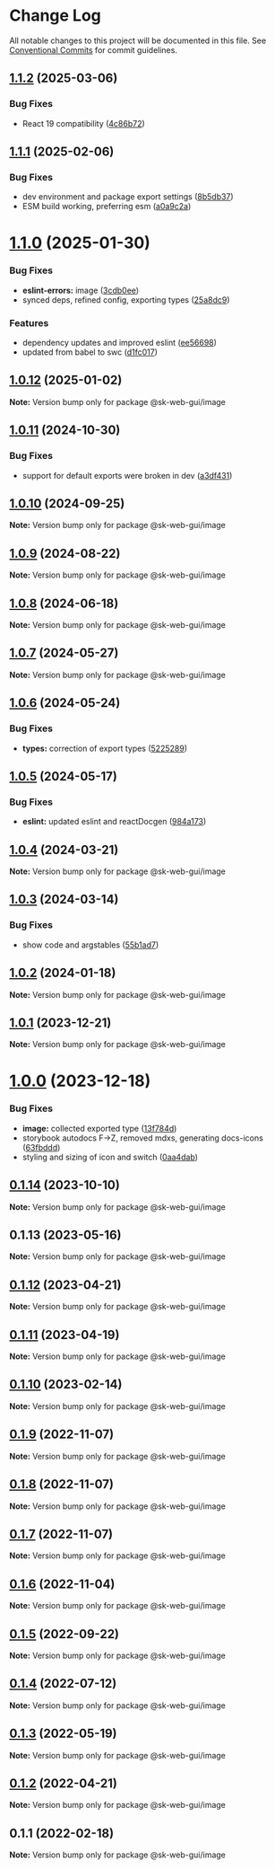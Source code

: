 # Change Log

All notable changes to this project will be documented in this file.
See [Conventional Commits](https://conventionalcommits.org) for commit guidelines.

## [1.1.2](https://github.com/Sundsvallskommun/web-shared-components/compare/@sk-web-gui/image@1.1.1...@sk-web-gui/image@1.1.2) (2025-03-06)

### Bug Fixes

- React 19 compatibility ([4c86b72](https://github.com/Sundsvallskommun/web-shared-components/commit/4c86b721f0e6e7110cf79adcda457367d66eb980))

## [1.1.1](https://github.com/Sundsvallskommun/web-shared-components/compare/@sk-web-gui/image@1.1.0...@sk-web-gui/image@1.1.1) (2025-02-06)

### Bug Fixes

- dev environment and package export settings ([8b5db37](https://github.com/Sundsvallskommun/web-shared-components/commit/8b5db37a3d1cdefe5409c1750f04cae6f57e4bb1))
- ESM build working, preferring esm ([a0a9c2a](https://github.com/Sundsvallskommun/web-shared-components/commit/a0a9c2a2f21c60df7f384bc2ac3479e101b1ab7d))

# [1.1.0](https://github.com/Sundsvallskommun/web-shared-components/compare/@sk-web-gui/image@1.0.12...@sk-web-gui/image@1.1.0) (2025-01-30)

### Bug Fixes

- **eslint-errors:** image ([3cdb0ee](https://github.com/Sundsvallskommun/web-shared-components/commit/3cdb0eed4154835f3ea7fd31997b6291bede2c4b))
- synced deps, refined config, exporting types ([25a8dc9](https://github.com/Sundsvallskommun/web-shared-components/commit/25a8dc9b32bf94ab65782cb26e230514f9224468))

### Features

- dependency updates and improved eslint ([ee56698](https://github.com/Sundsvallskommun/web-shared-components/commit/ee56698550bd45c1711eba643042cb6379ebd8f6))
- updated from babel to swc ([d1fc017](https://github.com/Sundsvallskommun/web-shared-components/commit/d1fc01761ba14f93d93b272ff802267ff86efbdc))

## [1.0.12](https://github.com/Sundsvallskommun/web-shared-components/compare/@sk-web-gui/image@1.0.11...@sk-web-gui/image@1.0.12) (2025-01-02)

**Note:** Version bump only for package @sk-web-gui/image

## [1.0.11](https://github.com/Sundsvallskommun/web-shared-components/compare/@sk-web-gui/image@1.0.10...@sk-web-gui/image@1.0.11) (2024-10-30)

### Bug Fixes

- support for default exports were broken in dev ([a3df431](https://github.com/Sundsvallskommun/web-shared-components/commit/a3df431658d2e7650bd14b94ca18af797065bea3))

## [1.0.10](https://github.com/Sundsvallskommun/web-shared-components/compare/@sk-web-gui/image@1.0.9...@sk-web-gui/image@1.0.10) (2024-09-25)

**Note:** Version bump only for package @sk-web-gui/image

## [1.0.9](https://github.com/Sundsvallskommun/web-shared-components/compare/@sk-web-gui/image@1.0.8...@sk-web-gui/image@1.0.9) (2024-08-22)

**Note:** Version bump only for package @sk-web-gui/image

## [1.0.8](https://github.com/Sundsvallskommun/web-shared-components/compare/@sk-web-gui/image@1.0.7...@sk-web-gui/image@1.0.8) (2024-06-18)

**Note:** Version bump only for package @sk-web-gui/image

## [1.0.7](https://github.com/Sundsvallskommun/web-shared-components/compare/@sk-web-gui/image@1.0.6...@sk-web-gui/image@1.0.7) (2024-05-27)

**Note:** Version bump only for package @sk-web-gui/image

## [1.0.6](https://github.com/Sundsvallskommun/web-shared-components/compare/@sk-web-gui/image@1.0.5...@sk-web-gui/image@1.0.6) (2024-05-24)

### Bug Fixes

- **types:** correction of export types ([5225289](https://github.com/Sundsvallskommun/web-shared-components/commit/52252890b4206faa9bc70111e75f1ef818e0d8fe))

## [1.0.5](https://github.com/Sundsvallskommun/web-shared-components/compare/@sk-web-gui/image@1.0.4...@sk-web-gui/image@1.0.5) (2024-05-17)

### Bug Fixes

- **eslint:** updated eslint and reactDocgen ([984a173](https://github.com/Sundsvallskommun/web-shared-components/commit/984a17371f052a0cbe23d01fd31722f0fa2a56eb))

## [1.0.4](https://github.com/Sundsvallskommun/web-shared-components/compare/@sk-web-gui/image@1.0.3...@sk-web-gui/image@1.0.4) (2024-03-21)

**Note:** Version bump only for package @sk-web-gui/image

## [1.0.3](https://github.com/Sundsvallskommun/web-shared-components/compare/@sk-web-gui/image@1.0.2...@sk-web-gui/image@1.0.3) (2024-03-14)

### Bug Fixes

- show code and argstables ([55b1ad7](https://github.com/Sundsvallskommun/web-shared-components/commit/55b1ad76e98d0319ca6e7c664e618186dce40936))

## [1.0.2](https://github.com/Sundsvallskommun/web-shared-components/compare/@sk-web-gui/image@1.0.1...@sk-web-gui/image@1.0.2) (2024-01-18)

**Note:** Version bump only for package @sk-web-gui/image

## [1.0.1](https://github.com/Sundsvallskommun/web-shared-components/compare/@sk-web-gui/image@1.0.0...@sk-web-gui/image@1.0.1) (2023-12-21)

**Note:** Version bump only for package @sk-web-gui/image

# [1.0.0](https://github.com/Sundsvallskommun/web-shared-components/compare/@sk-web-gui/image@0.1.14...@sk-web-gui/image@1.0.0) (2023-12-18)

### Bug Fixes

- **image:** collected exported type ([13f784d](https://github.com/Sundsvallskommun/web-shared-components/commit/13f784d63ac46dedf469cfd5db393ec3f9591cd1))
- storybook autodocs F->Z, removed mdxs, generating docs-icons ([63fbddd](https://github.com/Sundsvallskommun/web-shared-components/commit/63fbddd93035115ae805d7e21ad73ef426e93a42))
- styling and sizing of icon and switch ([0aa4dab](https://github.com/Sundsvallskommun/web-shared-components/commit/0aa4dab97bb6c1fbc01a22f655baf6248bfd36f2))

## [0.1.14](https://github.com/Sundsvallskommun/web-shared-components/compare/@sk-web-gui/image@0.1.13...@sk-web-gui/image@0.1.14) (2023-10-10)

**Note:** Version bump only for package @sk-web-gui/image

## 0.1.13 (2023-05-16)

**Note:** Version bump only for package @sk-web-gui/image

## [0.1.12](https://github.com/Sundsvallskommun/web-shared-components/compare/@sk-web-gui/image@0.1.11...@sk-web-gui/image@0.1.12) (2023-04-21)

**Note:** Version bump only for package @sk-web-gui/image

## [0.1.11](https://github.com/Sundsvallskommun/web-shared-components/compare/@sk-web-gui/image@0.1.10...@sk-web-gui/image@0.1.11) (2023-04-19)

**Note:** Version bump only for package @sk-web-gui/image

## [0.1.10](https://github.com/Sundsvallskommun/web-shared-components/compare/@sk-web-gui/image@0.1.9...@sk-web-gui/image@0.1.10) (2023-02-14)

**Note:** Version bump only for package @sk-web-gui/image

## [0.1.9](https://github.com/Sundsvallskommun/web-shared-components/compare/@sk-web-gui/image@0.1.8...@sk-web-gui/image@0.1.9) (2022-11-07)

**Note:** Version bump only for package @sk-web-gui/image

## [0.1.8](https://github.com/Sundsvallskommun/web-shared-components/compare/@sk-web-gui/image@0.1.7...@sk-web-gui/image@0.1.8) (2022-11-07)

**Note:** Version bump only for package @sk-web-gui/image

## [0.1.7](https://github.com/Sundsvallskommun/web-shared-components/compare/@sk-web-gui/image@0.1.6...@sk-web-gui/image@0.1.7) (2022-11-07)

**Note:** Version bump only for package @sk-web-gui/image

## [0.1.6](https://github.com/Sundsvallskommun/web-shared-components/compare/@sk-web-gui/image@0.1.5...@sk-web-gui/image@0.1.6) (2022-11-04)

**Note:** Version bump only for package @sk-web-gui/image

## [0.1.5](https://github.com/Sundsvallskommun/web-shared-components/compare/@sk-web-gui/image@0.1.4...@sk-web-gui/image@0.1.5) (2022-09-22)

**Note:** Version bump only for package @sk-web-gui/image

## [0.1.4](https://github.com/Sundsvallskommun/web-shared-components/compare/@sk-web-gui/image@0.1.3...@sk-web-gui/image@0.1.4) (2022-07-12)

**Note:** Version bump only for package @sk-web-gui/image

## [0.1.3](https://github.com/Sundsvallskommun/web-shared-components/compare/@sk-web-gui/image@0.1.2...@sk-web-gui/image@0.1.3) (2022-05-19)

**Note:** Version bump only for package @sk-web-gui/image

## [0.1.2](https://github.com/Sundsvallskommun/web-shared-components/compare/@sk-web-gui/image@0.1.1...@sk-web-gui/image@0.1.2) (2022-04-21)

**Note:** Version bump only for package @sk-web-gui/image

## 0.1.1 (2022-02-18)

**Note:** Version bump only for package @sk-web-gui/image
